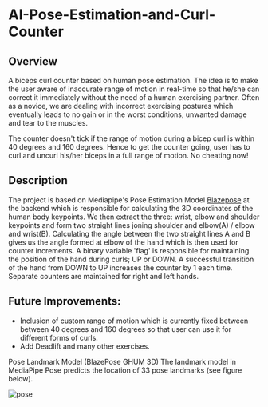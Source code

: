 # AI-Pose-Estimation-and-Curl-Counter

## Overview
A biceps curl counter based on human pose estimation. The idea is to make the user aware of inaccurate range of motion in real-time so that he/she can correct it immediately without the need of a human exercising partner. Often as a novice, we are dealing with incorrect exercising postures which eventually leads to no gain or in the worst conditions, unwanted damage and tear to the muscles.

The counter doesn't tick if the range of motion during a bicep curl is within 40 degrees and 160 degrees. Hence to get the counter going, user has to curl and uncurl his/her biceps in a full range of motion. No cheating now!







## Description
The project is based on Mediapipe's Pose Estimation Model [Blazepose](https://arxiv.org/abs/2006.10204) at the backend which is responsible for calculating the 3D coordinates of the human body keypoints. We then extract the three: wrist, elbow and shoulder keypoints and form two straight lines joning shoulder and elbow(A) / elbow and wrist(B). Calculating the angle between the two straight lines A and B gives us the angle formed at elbow of the hand which is then used for counter increments. A binary variable 'flag' is responsible for maintaining the position of the hand during curls; UP or DOWN. A successful transition of the hand from DOWN to UP increases the counter by 1 each time. Separate counters are maintained for right and left hands.


## Future Improvements:
* Inclusion of custom range of motion which is currently fixed between between 40 degrees and 160 degrees so that user can use it for different forms of curls.
* Add Deadlift and many other exercises. 



Pose Landmark Model (BlazePose GHUM 3D)
The landmark model in MediaPipe Pose predicts the location of 33 pose landmarks (see figure below).


![pose](https://user-images.githubusercontent.com/70373142/152560248-1f23beb5-d1aa-424b-a500-8ebcf080af3d.png)
